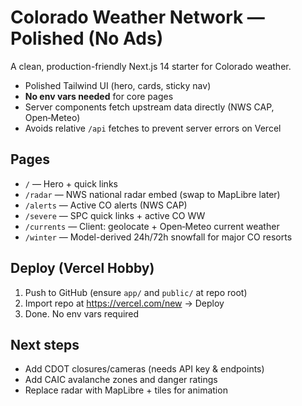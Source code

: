 
# Colorado Weather Network — Polished (No Ads)

A clean, production-friendly Next.js 14 starter for Colorado weather.
- Polished Tailwind UI (hero, cards, sticky nav)
- **No env vars needed** for core pages
- Server components fetch upstream data directly (NWS CAP, Open‑Meteo)
- Avoids relative `/api` fetches to prevent server errors on Vercel

## Pages
- `/` — Hero + quick links
- `/radar` — NWS national radar embed (swap to MapLibre later)
- `/alerts` — Active CO alerts (NWS CAP)
- `/severe` — SPC quick links + active CO WW
- `/currents` — Client: geolocate + Open‑Meteo current weather
- `/winter` — Model-derived 24h/72h snowfall for major CO resorts

## Deploy (Vercel Hobby)
1) Push to GitHub (ensure `app/` and `public/` at repo root)
2) Import repo at https://vercel.com/new → Deploy
3) Done. No env vars required

## Next steps
- Add CDOT closures/cameras (needs API key & endpoints)
- Add CAIC avalanche zones and danger ratings
- Replace radar with MapLibre + tiles for animation
